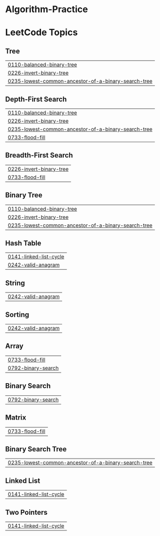 # Algorithm-Practice

<!---LeetCode Topics Start-->
# LeetCode Topics
## Tree
|  |
| ------- |
| [0110-balanced-binary-tree](https://github.com/shkimjune/Algorithm-Practice/tree/master/0110-balanced-binary-tree) |
| [0226-invert-binary-tree](https://github.com/shkimjune/Algorithm-Practice/tree/master/0226-invert-binary-tree) |
| [0235-lowest-common-ancestor-of-a-binary-search-tree](https://github.com/shkimjune/Algorithm-Practice/tree/master/0235-lowest-common-ancestor-of-a-binary-search-tree) |
## Depth-First Search
|  |
| ------- |
| [0110-balanced-binary-tree](https://github.com/shkimjune/Algorithm-Practice/tree/master/0110-balanced-binary-tree) |
| [0226-invert-binary-tree](https://github.com/shkimjune/Algorithm-Practice/tree/master/0226-invert-binary-tree) |
| [0235-lowest-common-ancestor-of-a-binary-search-tree](https://github.com/shkimjune/Algorithm-Practice/tree/master/0235-lowest-common-ancestor-of-a-binary-search-tree) |
| [0733-flood-fill](https://github.com/shkimjune/Algorithm-Practice/tree/master/0733-flood-fill) |
## Breadth-First Search
|  |
| ------- |
| [0226-invert-binary-tree](https://github.com/shkimjune/Algorithm-Practice/tree/master/0226-invert-binary-tree) |
| [0733-flood-fill](https://github.com/shkimjune/Algorithm-Practice/tree/master/0733-flood-fill) |
## Binary Tree
|  |
| ------- |
| [0110-balanced-binary-tree](https://github.com/shkimjune/Algorithm-Practice/tree/master/0110-balanced-binary-tree) |
| [0226-invert-binary-tree](https://github.com/shkimjune/Algorithm-Practice/tree/master/0226-invert-binary-tree) |
| [0235-lowest-common-ancestor-of-a-binary-search-tree](https://github.com/shkimjune/Algorithm-Practice/tree/master/0235-lowest-common-ancestor-of-a-binary-search-tree) |
## Hash Table
|  |
| ------- |
| [0141-linked-list-cycle](https://github.com/shkimjune/Algorithm-Practice/tree/master/0141-linked-list-cycle) |
| [0242-valid-anagram](https://github.com/shkimjune/Algorithm-Practice/tree/master/0242-valid-anagram) |
## String
|  |
| ------- |
| [0242-valid-anagram](https://github.com/shkimjune/Algorithm-Practice/tree/master/0242-valid-anagram) |
## Sorting
|  |
| ------- |
| [0242-valid-anagram](https://github.com/shkimjune/Algorithm-Practice/tree/master/0242-valid-anagram) |
## Array
|  |
| ------- |
| [0733-flood-fill](https://github.com/shkimjune/Algorithm-Practice/tree/master/0733-flood-fill) |
| [0792-binary-search](https://github.com/shkimjune/Algorithm-Practice/tree/master/0792-binary-search) |
## Binary Search
|  |
| ------- |
| [0792-binary-search](https://github.com/shkimjune/Algorithm-Practice/tree/master/0792-binary-search) |
## Matrix
|  |
| ------- |
| [0733-flood-fill](https://github.com/shkimjune/Algorithm-Practice/tree/master/0733-flood-fill) |
## Binary Search Tree
|  |
| ------- |
| [0235-lowest-common-ancestor-of-a-binary-search-tree](https://github.com/shkimjune/Algorithm-Practice/tree/master/0235-lowest-common-ancestor-of-a-binary-search-tree) |
## Linked List
|  |
| ------- |
| [0141-linked-list-cycle](https://github.com/shkimjune/Algorithm-Practice/tree/master/0141-linked-list-cycle) |
## Two Pointers
|  |
| ------- |
| [0141-linked-list-cycle](https://github.com/shkimjune/Algorithm-Practice/tree/master/0141-linked-list-cycle) |
<!---LeetCode Topics End-->